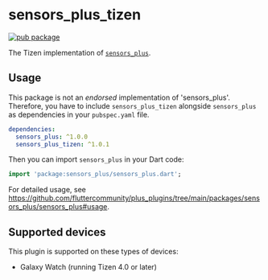 # sensors_plus_tizen

[![pub package](https://img.shields.io/pub/v/sensors_plus_tizen.svg)](https://pub.dev/packages/sensors_plus_tizen)

The Tizen implementation of [`sensors_plus`](https://github.com/fluttercommunity/plus_plugins/tree/main/packages/sensors_plus).

## Usage

This package is not an _endorsed_ implementation of 'sensors_plus'. Therefore, you have to include `sensors_plus_tizen` alongside `sensors_plus` as dependencies in your `pubspec.yaml` file.

```yaml
dependencies:
  sensors_plus: ^1.0.0
  sensors_plus_tizen: ^1.0.1
```

Then you can import `sensors_plus` in your Dart code:

```dart
import 'package:sensors_plus/sensors_plus.dart';
```

For detailed usage, see https://github.com/fluttercommunity/plus_plugins/tree/main/packages/sensors_plus/sensors_plus#usage.

## Supported devices

This plugin is supported on these types of devices:

- Galaxy Watch (running Tizen 4.0 or later)
